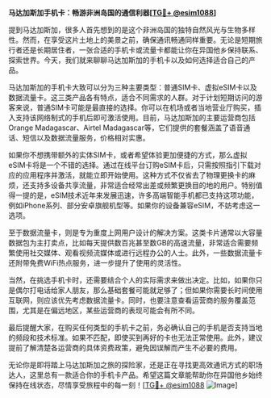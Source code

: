 **马达加斯加手机卡：畅游非洲岛国的通信利器[[TG💪+ @esim1088](https://t.me/s/esim1088)]**

提到马达加斯加，很多人首先想到的是这个非洲岛国的独特自然风光与生物多样性。然而，在享受这片土地上的美景之前，确保通讯畅通同样重要。无论是短期旅行者还是长期居住者，一张合适的手机卡或流量卡都能让你在异国他乡保持联系、探索世界。今天，我们就来聊聊马达加斯加的手机卡以及如何选择适合自己的产品。

马达加斯加的手机卡大致可以分为三种主要类型：普通SIM卡、虚拟eSIM卡以及数据流量卡。这三类产品各有特点，适合不同需求的人群。对于计划短期访问的游客来说，普通SIM卡可能是最直接的选择。你可以在机场或者当地营业厅购买，插入支持该网络制式的手机后即可激活使用。目前，马达加斯加的主要运营商包括Orange Madagascar、Airtel Madagascar等，它们提供的套餐涵盖了语音通话、短信以及数据流量服务，价格相对实惠。

如果你不想携带额外的实体SIM卡，或者希望体验更加便捷的方式，那么虚拟eSIM卡将是一个不错的选择。通过在线平台订购eSIM卡后，只需按照指引下载对应的应用程序并激活，就能立即开始使用。这种方式不仅省去了物理更换卡的麻烦，还支持多设备共享流量，非常适合经常出差或频繁更换目的地的用户。特别值得一提的是，eSIM技术近年来发展迅速，许多高端智能手机都已支持这项功能，例如iPhone系列、部分安卓旗舰机型等。如果你的设备兼容eSIM，不妨考虑这一选项。

至于数据流量卡，则是专为重度上网用户设计的解决方案。这类卡片通常以大容量数据包为主打卖点，比如每天提供数百兆甚至数GB的高速流量，非常适合需要频繁使用社交媒体、观看视频流媒体或进行远程办公的人士。此外，一些数据流量卡还附带免费WiFi热点服务，进一步提升了使用的灵活性。

当然，在挑选手机卡时，还需要结合个人的实际需求来做出决定。比如，如果你只是偶尔打电话给家人朋友，那么基础套餐可能就足够了；但如果你需要长时间使用互联网，则应该优先考虑数据流量卡。同时，也要注意查看运营商的服务覆盖范围，尤其是在偏远地区，某些运营商的表现可能会有所不同。

最后提醒大家，在购买任何类型的手机卡之前，务必确认自己的手机是否支持当地的频段和技术标准。如果不匹配，即使买到再好的卡也无法正常使用。此外，建议提前了解清楚各运营商的具体资费政策，避免因误解而产生不必要的费用。

无论你是即将踏上马达加斯加之旅的探险家，还是正在寻找更高效通讯方式的职场达人，这里总有一款适合你的手机卡产品。希望这篇文章能帮助你在异国他乡始终保持在线状态，尽情享受旅程中的每一刻！[[TG💪+ @esim1088](https://t.me/s/esim1088) ![Image](https://i.postimg.cc/4NQfJmqS/Snipaste-2025-05-13-00-14-12.png)]